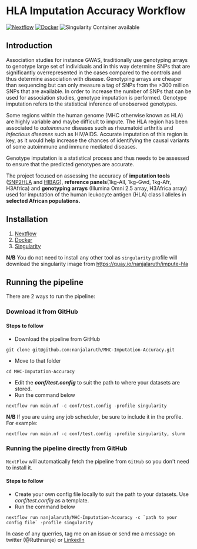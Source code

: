 # HLA Imputation Accuracy Workflow 

[![Nextflow](https://img.shields.io/badge/nextflow-%E2%89%A520.04.0-brightgreen.svg)](https://www.nextflow.io/)
[![Docker](https://img.shields.io/badge/docker%20registry-Quay.io-red)](https://quay.io/repository/nanjalaruth/impute-hla?tab=tags)
![Singularity Container available](https://img.shields.io/badge/singularity-available-7E4C74.svg)

## Introduction
Association studies for instance GWAS, traditionally use genotyping arrays to genotype large set of individuals and in this way determine SNPs that are significantly overrepresented in the cases compared to the controls and thus determine association with disease. Genotyping arrays are cheaper than sequencing but can only measure a tag of SNPs from the >300 million SNPs that are available. In order to increase the number of SNPs that can be used for association studies, genotype imputation is performed. Genotype imputation refers to the statistical inference of unobserved genotypes. 

Some regions within the human genome (MHC otherwise known as HLA) are highly variable and maybe difficult to impute. The HLA region has been associated to *autoimmune* diseases such as rheumatoid arthritis and *infectious diseases* such as HIV/AIDS. Accurate imputation of this region is key, as it would help increase the chances of identifying the causal variants of some autoimmune and immune mediated diseases. 

Genotype imputation is a statistical process and thus needs to be assessed to ensure that the predicted genotypes are accurate.

The project focused on assessing the accuracy of __imputation tools__ ([SNP2HLA](http://software.broadinstitute.org/mpg/snp2hla/) and [HIBAG](https://github.com/zhengxwen/HIBAG)), __reference panels__(1kg-All, 1kg-Gwd, 1kg-Afr, H3Africa) and __genotyping arrays__ (Illumina Omni 2.5 array, H3Africa array) used for imputation of the human leukocyte antigen (HLA) class I alleles in __selected African populations.__ 

## Installation 
1. [Nextflow](https://www.nextflow.io/docs/latest/getstarted.html)
2. [Docker](https://www.digitalocean.com/community/tutorials/how-to-install-and-use-docker-on-ubuntu-18-04) 
3. [Singularity](https://sylabs.io/guides/3.0/user-guide/installation.html)

**N/B** You do not need to install any other tool as `singularity` profile will download the singularity image from https://quay.io/nanjalaruth/impute-hla

## Running the pipeline
There are 2 ways to run the pipeline:

### Download it from GitHub
#### Steps to follow
- Download the pipeline from GitHub
```
git clone git@github.com:nanjalaruth/MHC-Imputation-Accuracy.git
```
- Move to that folder
```
cd MHC-Imputation-Accuracy
```
- Edit the __*conf/test.config*__ to suit the path to where your datasets are stored.
- Run the command below
```
nextflow run main.nf -c conf/test.config -profile singularity
```

**N/B**
If you are using any job scheduler, be sure to include it in the profile. For example:
```
nextflow run main.nf -c conf/test.config -profile singularity, slurm
```

### Running the pipeline directly from GitHub
`NextFlow` will automatically fetch the pipeline from `GitHub` so you don't need to install it.

#### Steps to follow
- Create your own config file locally to suit the path to your datasets. Use *conf/test.config* as a template.
- Run the command below
```
nextflow run nanjalaruth/MHC-Imputation-Accuracy -c `path to your config file` -profile singularity
```

In case of any querries, tag me on an issue or send me a message on twitter (@Ruthnanje) or [LinkedIn](https://www.linkedin.com/in/ruth-nanjala-17991117a/)
